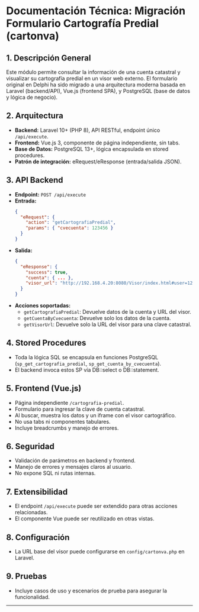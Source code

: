 # Documentación Técnica: Migración Formulario Cartografía Predial (cartonva)

## 1. Descripción General
Este módulo permite consultar la información de una cuenta catastral y visualizar su cartografía predial en un visor web externo. El formulario original en Delphi ha sido migrado a una arquitectura moderna basada en Laravel (backend/API), Vue.js (frontend SPA), y PostgreSQL (base de datos y lógica de negocio).

## 2. Arquitectura
- **Backend:** Laravel 10+ (PHP 8), API RESTful, endpoint único `/api/execute`.
- **Frontend:** Vue.js 3, componente de página independiente, sin tabs.
- **Base de Datos:** PostgreSQL 13+, lógica encapsulada en stored procedures.
- **Patrón de integración:** eRequest/eResponse (entrada/salida JSON).

## 3. API Backend
- **Endpoint:** `POST /api/execute`
- **Entrada:**
  ```json
  {
    "eRequest": {
      "action": "getCartografiaPredial",
      "params": { "cvecuenta": 123456 }
    }
  }
  ```
- **Salida:**
  ```json
  {
    "eResponse": {
      "success": true,
      "cuenta": { ... },
      "visor_url": "http://192.168.4.20:8080/Visor/index.html#user=123&session=se123&clavePredi0=XXXXXX"
    }
  }
  ```
- **Acciones soportadas:**
  - `getCartografiaPredial`: Devuelve datos de la cuenta y URL del visor.
  - `getCuentaByCvecuenta`: Devuelve solo los datos de la cuenta.
  - `getVisorUrl`: Devuelve solo la URL del visor para una clave catastral.

## 4. Stored Procedures
- Toda la lógica SQL se encapsula en funciones PostgreSQL (`sp_get_cartografia_predial`, `sp_get_cuenta_by_cvecuenta`).
- El backend invoca estos SP vía DB::select o DB::statement.

## 5. Frontend (Vue.js)
- Página independiente `/cartografia-predial`.
- Formulario para ingresar la clave de cuenta catastral.
- Al buscar, muestra los datos y un iframe con el visor cartográfico.
- No usa tabs ni componentes tabulares.
- Incluye breadcrumbs y manejo de errores.

## 6. Seguridad
- Validación de parámetros en backend y frontend.
- Manejo de errores y mensajes claros al usuario.
- No expone SQL ni rutas internas.

## 7. Extensibilidad
- El endpoint `/api/execute` puede ser extendido para otras acciones relacionadas.
- El componente Vue puede ser reutilizado en otras vistas.

## 8. Configuración
- La URL base del visor puede configurarse en `config/cartonva.php` en Laravel.

## 9. Pruebas
- Incluye casos de uso y escenarios de prueba para asegurar la funcionalidad.

---
